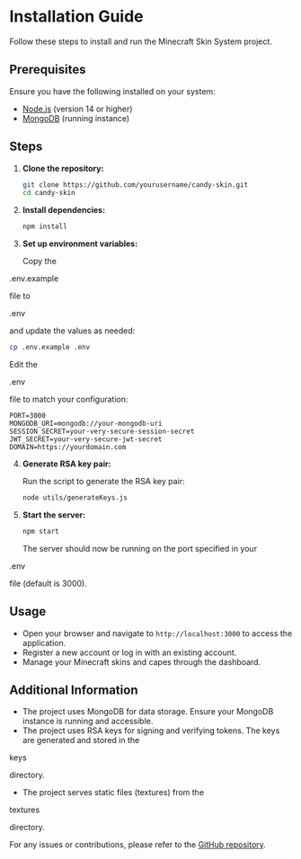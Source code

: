 # Installation Guide

Follow these steps to install and run the Minecraft Skin System project.

## Prerequisites

Ensure you have the following installed on your system:
- [Node.js](https://nodejs.org/) (version 14 or higher)
- [MongoDB](https://www.mongodb.com/) (running instance)

## Steps

1. **Clone the repository:**

   ```sh
   git clone https://github.com/yourusername/candy-skin.git
   cd candy-skin
   ```

2. **Install dependencies:**

   ```sh
   npm install
   ```

3. **Set up environment variables:**

   Copy the 

.env.example

 file to 

.env

 and update the values as needed:

   ```sh
   cp .env.example .env
   ```

   Edit the 

.env

 file to match your configuration:

   ```env
   PORT=3000
   MONGODB_URI=mongodb://your-mongodb-uri
   SESSION_SECRET=your-very-secure-session-secret
   JWT_SECRET=your-very-secure-jwt-secret
   DOMAIN=https://yourdomain.com
   ```

4. **Generate RSA key pair:**

   Run the script to generate the RSA key pair:

   ```sh
   node utils/generateKeys.js
   ```

5. **Start the server:**

   ```sh
   npm start
   ```

   The server should now be running on the port specified in your 

.env

 file (default is 3000).

## Usage

- Open your browser and navigate to `http://localhost:3000` to access the application.
- Register a new account or log in with an existing account.
- Manage your Minecraft skins and capes through the dashboard.

## Additional Information

- The project uses MongoDB for data storage. Ensure your MongoDB instance is running and accessible.
- The project uses RSA keys for signing and verifying tokens. The keys are generated and stored in the 

keys

 directory.
- The project serves static files (textures) from the 

textures

 directory.

For any issues or contributions, please refer to the [GitHub repository](https://github.com/candied-apple/candy-skin).